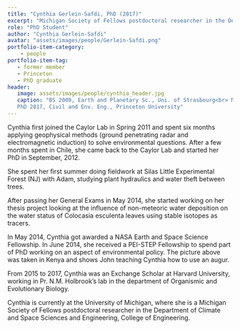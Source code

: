 ```yaml
---
title: "Cynthia Gerlein-Safdi, PhD (2017)"
excerpt: "Michigan Society of Fellows postdoctoral researcher in the Department of Climate and Space Sciences and Engineering, College of Engineering, University of Michigan"
role: "PhD Student"
author: "Cynthia Gerlein-Safdi"
avatar: "assets/images/people/Gerlein-Safdi.png"
portfolio-item-category:
    - people
portfolio-item-tag:
   - former member
   - Princeton
   - PhD graduate
header:
   image: assets/images/people/cynthia_header.jpg
   caption: "BS 2009, Earth and Planetary Sc., Uni. of Strasbourg<br> MS 2011, Environmental Eng., Uni. of Strasbourg, France <br> MEng 2012, Geophysics applied to Civil Eng. and Environmental Studies, Engineering School of Geophysics of Strasbourg (EOST), France <br>
   PhD 2017, Civil and Env. Eng., Princeton University"
---
```


Cynthia first joined the Caylor Lab in Spring 2011 and spent six months applying geophysical methods (ground penetrating radar and electromagnetic induction) to solve environmental questions. After a few months spent in Chile, she came back to the Caylor Lab and started her PhD in September, 2012.

She spent her first summer doing fieldwork at Silas Little Experimental Forest (NJ) with Adam, studying plant hydraulics and water theft between trees.

After passing her General Exams in May 2014, she started working on her thesis project looking at the influence of non-meteoric water deposition on the water status of Colocasia esculenta leaves using stable isotopes as tracers.


In May 2014, Cynthia got awarded a NASA Earth and Space Science Fellowship. In June 2014, she received a PEI-STEP Fellowship to spend part of PhD working on an aspect of environmental policy. The picture above was taken in Kenya and shows John teaching Cynthia how to use an augur.

From 2015 to 2017, Cynthia was an Exchange Scholar at Harvard University, working in Pr. N.M. Holbrook’s lab in the department of Organismic and Evolutionary Biology.

Cynthia is currently at the University of Michigan, where she is a Michigan Society of Fellows postdoctoral researcher in the Department of Climate and Space Sciences and Engineering, College of Engineering.



